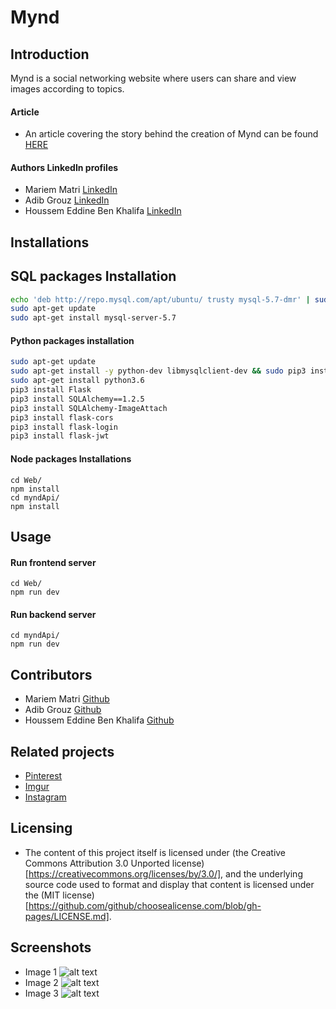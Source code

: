 # Mynd

## Introduction
Mynd is a social networking website where users can share and view images according to topics.

#### Article
* An article covering the story behind the creation of Mynd can be found [HERE](https://medium.com/@edin93/my-holberton-school-portfolio-project-story-f53f1a0d8334)

#### Authors LinkedIn profiles
* Mariem Matri [LinkedIn](https://www.linkedin.com/in/mariem-matri-249620178/)
* Adib Grouz [LinkedIn](https://www.linkedin.com/in/adib-grouz-ba4936190/)
* Houssem Eddine Ben Khalifa [LinkedIn](https://www.linkedin.com/in/houssem-eddine-ben-khalifa-b0a2a412b/)

## Installations

## SQL packages Installation
```bash
echo 'deb http://repo.mysql.com/apt/ubuntu/ trusty mysql-5.7-dmr' | sudo tee -a /etc/apt/sources.list
sudo apt-get update
sudo apt-get install mysql-server-5.7
```

#### Python packages installation
```bash
sudo apt-get update
sudo apt-get install -y python-dev libmysqlclient-dev && sudo pip3 install mysqlclient
sudo apt-get install python3.6
pip3 install Flask
pip3 install SQLAlchemy==1.2.5
pip3 install SQLAlchemy-ImageAttach
pip3 install flask-cors
pip3 install flask-login
pip3 install flask-jwt
```

#### Node packages Installations
```
cd Web/
npm install
cd myndApi/
npm install
```

## Usage

#### Run frontend server
```
cd Web/
npm run dev
```

#### Run backend server
```
cd myndApi/
npm run dev
```

## Contributors

* Mariem Matri [Github](https://github.com/MatriMariem)
* Adib Grouz [Github](https://github.com/s0m35h1t)
* Houssem Eddine Ben Khalifa [Github](https://github.com/Edin93)

## Related projects

* [Pinterest](https://www.pinterest.com)
* [Imgur](https://www.imgur.com)
* [Instagram](https://www.instagram.com)

## Licensing

* The content of this project itself is licensed under (the Creative Commons Attribution 3.0 Unported license)[https://creativecommons.org/licenses/by/3.0/], and the underlying source code used to format and display that content is licensed under the (MIT license)[https://github.com/github/choosealicense.com/blob/gh-pages/LICENSE.md].

## Screenshots
* Image 1
![alt text](https://edin93.github.io/mynd_landing_page/images/feature2.png)
* Image 2
![alt text](https://edin93.github.io/mynd_landing_page/images/feature3.png)
* Image 3
![alt text](https://edin93.github.io/mynd_landing_page/images/feature1.png)
